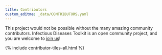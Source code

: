 ```yaml
---
title: Contributors
custom_editme: _data/CONTRIBUTORS.yaml
---
```


This project would not be possible without the many amazing community contributors. Infectious Diseases Toolkit is an open community project, and you are welcome to [join us](/contribute/)!

{% include contributor-tiles-all.html %}
